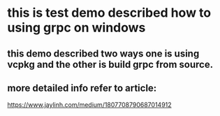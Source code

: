 # this is test demo described how to using grpc on windows 

## this demo described two ways one is using vcpkg and the other is build grpc from source.

## more detailed info refer to article:
https://www.jaylinh.com/medium/1807708790687014912
